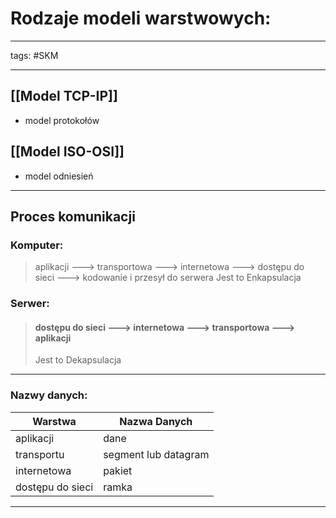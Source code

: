 # Rodzaje modeli warstwowych:
---
tags: #SKM

---
 ## [[Model TCP-IP]] 
 - model protokołów
 ## [[Model ISO-OSI]]
 - model odniesień
---
## Proces komunikacji
### Komputer:
>aplikacji ---> transportowa ---> internetowa ---> dostępu do sieci ---> kodowanie i przesył do serwera
>Jest to Enkapsulacja

### Serwer:
>#### dostępu do sieci ---> internetowa ---> transportowa ---> aplikacji
> Jest to Dekapsulacja

---
### Nazwy danych:

| Warstwa          | Nazwa Danych         |
| ---------------- | -------------------- |
| aplikacji        | dane                 |
| transportu       | segment lub datagram |
| internetowa      | pakiet               |
| dostępu do sieci | ramka                |

---

